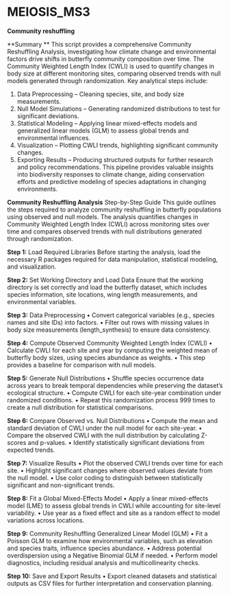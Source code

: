 # MEIOSIS_MS3
**Community reshuffling**

**Summary **
This script provides a comprehensive Community Reshuffling Analysis, investigating how climate change and environmental factors drive shifts in butterfly community composition over time. The Community Weighted Length Index (CWLI) is used to quantify changes in body size at different monitoring sites, comparing observed trends with null models generated through randomization.
Key analytical steps include:
1.	Data Preprocessing – Cleaning species, site, and body size measurements.
2.	Null Model Simulations – Generating randomized distributions to test for significant deviations.
3.	Statistical Modeling – Applying linear mixed-effects models and generalized linear models (GLM) to assess global trends and environmental influences.
4.	Visualization – Plotting CWLI trends, highlighting significant community changes.
5.	Exporting Results – Producing structured outputs for further research and policy recommendations.
This pipeline provides valuable insights into biodiversity responses to climate change, aiding conservation efforts and predictive modeling of species adaptations in changing environments.

**Community Reshuffling Analysis** 
Step-by-Step Guide
This guide outlines the steps required to analyze community reshuffling in butterfly populations using observed and null models. The analysis quantifies changes in Community Weighted Length Index (CWLI) across monitoring sites over time and compares observed trends with null distributions generated through randomization.

**Step 1:** Load Required Libraries
Before starting the analysis, load the necessary R packages required for data manipulation, statistical modeling, and visualization.

**Step 2:** Set Working Directory and Load Data
Ensure that the working directory is set correctly and load the butterfly dataset, which includes species information, site locations, wing length measurements, and environmental variables.

**Step 3:** Data Preprocessing
•	Convert categorical variables (e.g., species names and site IDs) into factors.
•	Filter out rows with missing values in body size measurements (length_synthesis) to ensure data consistency.

**Step 4:** Compute Observed Community Weighted Length Index (CWLI)
•	Calculate CWLI for each site and year by computing the weighted mean of butterfly body sizes, using species abundance as weights.
•	This step provides a baseline for comparison with null models.

**Step 5:** Generate Null Distributions
•	Shuffle species occurrence data across years to break temporal dependencies while preserving the dataset’s ecological structure.
•	Compute CWLI for each site-year combination under randomized conditions.
•	Repeat this randomization process 999 times to create a null distribution for statistical comparisons.

**Step 6:** Compare Observed vs. Null Distributions
•	Compute the mean and standard deviation of CWLI under the null model for each site-year.
•	Compare the observed CWLI with the null distribution by calculating Z-scores and p-values.
•	Identify statistically significant deviations from expected trends.

**Step 7:** Visualize Results
•	Plot the observed CWLI trends over time for each site.
•	Highlight significant changes where observed values deviate from the null model.
•	Use color coding to distinguish between statistically significant and non-significant trends.

**Step 8:** Fit a Global Mixed-Effects Model
•	Apply a linear mixed-effects model (LME) to assess global trends in CWLI while accounting for site-level variability.
•	Use year as a fixed effect and site as a random effect to model variations across locations.

**Step 9:** Community Reshuffling Generalized Linear Model (GLM)
•	Fit a Poisson GLM to examine how environmental variables, such as elevation and species traits, influence species abundance.
•	Address potential overdispersion using a Negative Binomial GLM if needed.
•	Perform model diagnostics, including residual analysis and multicollinearity checks.

**Step 10:** Save and Export Results
•	Export cleaned datasets and statistical outputs as CSV files for further interpretation and conservation planning.



